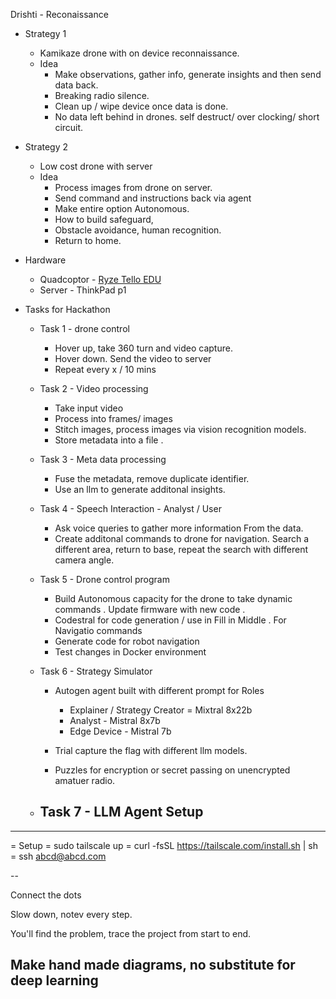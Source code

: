 Drishti - Reconaissance



- Strategy 1  
    - Kamikaze drone with on device reconnaissance. 
    - Idea
        - Make  observations,  gather info, generate insights  and then send data back. 
        - Breaking radio silence.
        - Clean up / wipe device once data is done.
        - No data left behind in drones. self destruct/ over clocking/ short circuit. 

- Strategy 2
    - Low cost drone with server 
    - Idea
        - Process images from drone on server. 
        - Send command and instructions back via agent 
        - Make entire option Autonomous. 
        - How to build safeguard,  
        - Obstacle avoidance,  human recognition. 
        - Return to home. 


- Hardware 
    - Quadcoptor - [Ryze Tello EDU](https://www.ryzerobotics.com/tello-edu/specs)
    - Server - ThinkPad p1

- Tasks for Hackathon 
    - Task 1 - drone control
        - Hover up, take 360 turn and video capture.
        - Hover down.  Send the video to server
        - Repeat every x / 10 mins

    - Task 2 - Video processing 
        - Take input video  
        - Process into frames/ images 
        - Stitch images, process images via vision recognition models. 
        - Store metadata into a file .

    - Task 3 - Meta data processing 
        - Fuse the metadata, remove duplicate identifier. 
        - Use an llm to generate additonal insights.

    -  Task 4 - Speech Interaction  - Analyst / User
        - Ask voice queries to gather more information From the data. 
        - Create additonal commands to drone for navigation.  Search a different area, return to base, repeat the search with different camera angle. 

    - Task 5 - Drone control program
        - Build Autonomous capacity for the drone to take dynamic commands . Update firmware with new code .
        - Codestral for code generation / use in Fill in Middle . For Navigatio commands
        - Generate code for robot navigation
        - Test changes in Docker environment

    - Task 6 - Strategy Simulator 
        - Autogen agent built with different prompt for Roles 
            - Explainer / Strategy Creator = Mixtral 8x22b
            - Analyst - Mistral 8x7b
            - Edge Device - Mistral 7b


        - Trial capture the flag with different llm models. 
        - Puzzles for encryption or secret passing on unencrypted  amatuer radio. 

    - Task 7 - LLM Agent Setup
        -

--- 


= Setup
    = sudo tailscale up
    = curl -fsSL https://tailscale.com/install.sh | sh
    = ssh abcd@abcd.com 



--

Connect the dots

Slow down,  notev every step. 


You'll find the problem,  trace the project from start to end. 

Make hand made diagrams,  no substitute for deep learning
--
